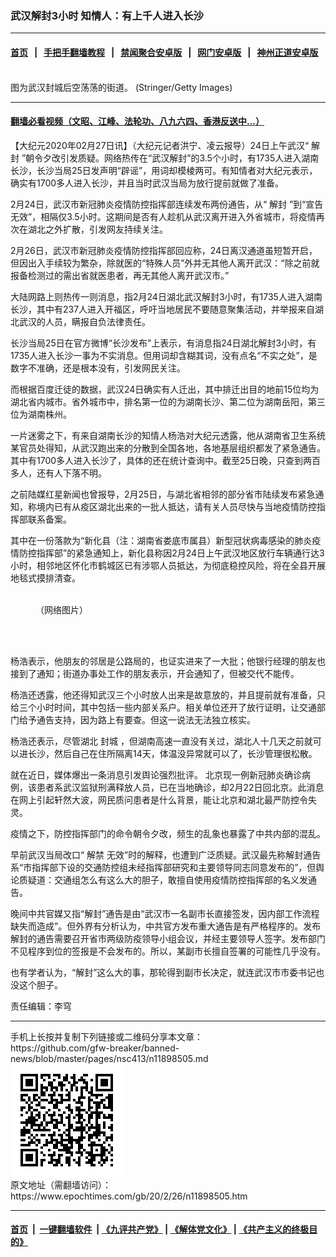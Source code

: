 ### 武汉解封3小时 知情人：有上千人进入长沙
------------------------

#### [首页](https://github.com/gfw-breaker/banned-news/blob/master/README.md) &nbsp;&nbsp;|&nbsp;&nbsp; [手把手翻墙教程](https://github.com/gfw-breaker/guides/wiki) &nbsp;&nbsp;|&nbsp;&nbsp; [禁闻聚合安卓版](https://github.com/gfw-breaker/bn-android) &nbsp;&nbsp;|&nbsp;&nbsp; [网门安卓版](https://github.com/oGate2/oGate) &nbsp;&nbsp;|&nbsp;&nbsp; [神州正道安卓版](https://github.com/SzzdOgate/update) 



<div><img alt="" class="aligncenter wp-post-image" src="https://i.epochtimes.com/assets/uploads/2020/02/837e0cccc0919fa318f76fb2ed10ace7-600x400.jpg"/>
<div class="red16 caption">
 图为武汉封城后空荡荡的街道。 (Stringer/Getty Images)
</div>
</div><hr/>

#### [翻墙必看视频（文昭、江峰、法轮功、八九六四、香港反送中...）](https://github.com/gfw-breaker/banned-news/blob/master/pages/link3.md)

<div><p>
 【大纪元2020年02月27日讯】（大纪元记者洪宁、凌云报导）24日上午武汉“
 <ok href="https://www.epochtimes.com/gb/tag/%E8%A7%A3%E5%B0%81.html">
  解封
 </ok>
 ”朝令夕改引发质疑。网络热传在“武汉解封”的3.5个小时，有1735人进入湖南长沙，长沙当局25日发声明“辟谣”，用词却模棱两可。有知情者对大纪元表示，确实有1700多人进入长沙，并且当时武汉当局为放行提前就做了准备。
</p>
<p>
 2月24日，武汉市新冠肺炎疫情防控指挥部连续发布两份通告，从“
 <ok href="https://www.epochtimes.com/gb/tag/%E8%A7%A3%E5%B0%81.html">
  解封
 </ok>
 ”到“宣告无效”，相隔仅3.5小时。这期间是否有人趁机从武汉离开进入外省城市，将疫情再次在湖北之外扩散，引发网友持续关注。
</p>
<p>
 2月26日，武汉市新冠肺炎疫情防控指挥部回应称，24日离汉通道虽短暂开启，但因出入手续较为繁杂，除就医的“特殊人员”外并无其他人离开武汉：“除之前就报备检测过的需出省就医患者，再无其他人离开武汉市。”
</p>
<p>
 大陆网路上则热传一则消息，指2月24日湖北武汉解封3小时，有1735人进入湖南长沙，其中有237人进入开福区，呼吁当地居民不要随意聚集活动，并举报来自湖北武汉的人员，瞒报自负法律责任。
</p>
<p>
 长沙当局25日在官方微博“长沙发布”上表示，有消息指24日湖北解封3小时，有1735人进入长沙一事为不实消息。但用词却含糊其词，没有点名“不实之处”，是数字不准确，还是根本没有，引发网民关注。
</p>
<p>
 而根据百度迁徒的数据，武汉24日确实有人迁出，其中排迁出目的地前15位均为湖北省内城市。省外城市中，排名第一位的为湖南长沙、第二位为湖南岳阳，第三位为湖南株州。
</p>
<p>
 一片迷雾之下，有来自湖南长沙的知情人杨浩对大纪元透露，他从湖南省卫生系统某官员处得知，从武汉跑出来的分散到全国各地，各地基层组织都发了紧急通告。其中有1700多人进入长沙了，具体的还在统计查询中。截至25日晚，只查到两百多人，还有人下落不明。
</p>
<p>
 之前陆媒红星新闻也曾报导，2月25日，与湖北省相邻的部分省市陆续发布紧急通知，称境内已有从疫区湖北出来的一批人抵达，请有关人员尽快与当地疫情防控指挥部联系备案。
</p>
<p>
 其中在一份落款为“新化县（注：湖南省娄底市属县）新型冠状病毒感染的肺炎疫情防控指挥部”的紧急通知上，新化县称因2月24日上午武汉地区放行车辆通行达3小时，相邻地区怀化市鹤城区已有涉鄂人员抵达，为彻底稳控风险，将在全县开展地毯式摸排清查。
</p>
<figure class="wp-caption aligncenter" id="attachment_11898542" style="width: 281px">
 <ok href="http://i.epochtimes.com/assets/uploads/2020/02/1000-4.jpg">
  <img alt="" class="wp-image-11898542" src="http://i.epochtimes.com/assets/uploads/2020/02/1000-4-600x850.jpg"/>
 </ok>
 <br/><figcaption class="wp-caption-text">
  （网络图片）
 </figcaption><br/>
</figure><br/>
<p>
 杨浩表示，他朋友的邻居是公路局的，也证实进来了一大批；他银行经理的朋友也接到了通知；街道办事处工作的朋友表示，开会通知了，但被交代不能传。
</p>
<p>
 杨浩还透露，他还得知武汉三个小时放人出来是故意放的，并且提前就有准备，只给三个小时时间，其中包括一些内部关系户。相关单位还开了放行证明，让交通部门给予通告支持，因为路上有要查。但这一说法无法独立核实。
</p>
<p>
 杨浩还表示，尽管湖北
 <ok href="https://www.epochtimes.com/gb/tag/%E5%B0%81%E5%9F%8E.html">
  封城
 </ok>
 ，但湖南高速一直没有关过，湖北人十几天之前就可以进长沙，然后自己在住所隔离14天，体温没异常就可以了，长沙管理很松散。
</p>
<p>
 就在近日，媒体爆出一条消息引发舆论强烈批评。 北京现一例新冠肺炎确诊病例，该患者系武汉监狱刑满释放人员，已在当地确诊，却2月22日回北京。此消息在网上引起轩然大波，网民质问患者是什么背景，能让北京和湖北最严防控令失灵。
</p>
<p>
 疫情之下，防控指挥部门的命令朝令夕改，频生的乱象也暴露了中共内部的混乱。
</p>
<p>
 早前武汉当局改口“
 <ok href="https://www.epochtimes.com/gb/tag/%E8%A7%A3%E7%A6%81.html">
  解禁
 </ok>
 无效”时的解释，也遭到广泛质疑。武汉最先称解封通告系“市指挥部下设的交通防控组未经指挥部研究和主要领导同志同意发布的”，但舆论质疑道：交通组怎么有这么大的胆子，敢擅自使用疫情防控指挥部的名义发通告。
</p>
<p>
 晚间中共官媒又指“解封”通告是由“武汉市一名副市长直接签发，因内部工作流程缺失而造成”。但外界有分析认为，中共官方发布重大通告是有严格程序的。发布解封的通告需要召开省市两级防疫领导小组会议，并经主要领导人签字。发布部门不见程序到位的签报是不会发布的。所以，某副市长擅自签署的可能性几乎没有。
</p>
<p>
 也有学者认为，“解封”这么大的事，那轮得到副市长决定，就连武汉市市委书记也没这个胆子。
</p>
<p>
 责任编辑：李穹
</p>
</div>
<hr/>
手机上长按并复制下列链接或二维码分享本文章：<br/>
https://github.com/gfw-breaker/banned-news/blob/master/pages/nsc413/n11898505.md <br/>
<a href='https://github.com/gfw-breaker/banned-news/blob/master/pages/nsc413/n11898505.md'><img src='https://github.com/gfw-breaker/banned-news/blob/master/pages/nsc413/n11898505.md.png'/></a> <br/>
原文地址（需翻墙访问）：https://www.epochtimes.com/gb/20/2/26/n11898505.htm


------------------------
#### [首页](https://github.com/gfw-breaker/banned-news/blob/master/README.md) &nbsp;|&nbsp; [一键翻墙软件](https://github.com/gfw-breaker/nogfw/blob/master/README.md) &nbsp;| [《九评共产党》](https://github.com/gfw-breaker/9ping.md/blob/master/README.md#九评之一评共产党是什么) | [《解体党文化》](https://github.com/gfw-breaker/jtdwh.md/blob/master/README.md) | [《共产主义的终极目的》](https://github.com/gfw-breaker/gczydzjmd.md/blob/master/README.md)


<img src='http://gfw-breaker.win/banned-news/pages/nsc413/n11898505.md' width='0px' height='0px'/>